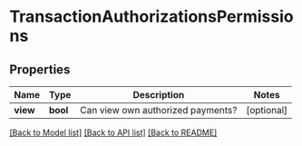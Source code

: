 # TransactionAuthorizationsPermissions

## Properties
Name | Type | Description | Notes
------------ | ------------- | ------------- | -------------
**view** | **bool** | Can view own authorized payments? | [optional] 

[[Back to Model list]](../../README.md#documentation-for-models) [[Back to API list]](../../README.md#documentation-for-api-endpoints) [[Back to README]](../../README.md)

